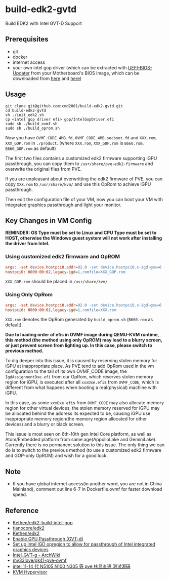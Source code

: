 # build-edk2-gvtd

Build EDK2 with Intel GVT-D Support

## Prerequisites

- git
- docker
- internet access
- your own intel gop driver (which can be extracted with [UEFI-BIOS-Updater](https://winraid.level1techs.com/t/tool-guide-news-uefi-bios-updater-ubu/30357) from your Motherboard's BIOS image, which can be downloaded from [here](https://mega.nz/folder/lLg2GLrA#SnZZd0WjHkULFHg7FESm8g) and [here](https://1drv.ms/u/s!AjMjdZ6bIhRQhIpKHjgH7RBQcwtb2A?e=HyM9oP))

## Usage

```shell
git clone git@github.com:cmd2001/build-edk2-gvtd.git
cd build-edk2-gvtd
sh ./init_edk2.sh
cp <intel gop driver efi> gop/IntelGopDriver.efi
sudo sh ./build_ovmf.sh
sudo sh ./build_oprom.sh
```

Now you have `OVMF_CODE_4MB.fd`, `OVMF_CODE_4MB.secboot.fd` and `XXX.rom`, `XXX_GOP.rom` in `./product`. (where `XXX.rom`, `XXX_GOP.rom` is `B660.rom`, `B660_GOP.rom` as default)

The first two files contains a customized edk2 firmware supporting iGPU passthrough, you can copy them to `/usr/share/pve-edk2-firmware` and overwrite the original files from PVE.

If you are unpleasant about overwritting the edk2 firmware of PVE, you can copy `XXX.rom` to `/usr/share/kvm/` and use this OpRom to achieve iGPU passthrough.

Then edit the configuration file of your VM, now you can boot your VM with integrated graphics passthrough and light your monitor.

## Key Changes in VM Config

**REMINDER: OS Type must be set to Linux and CPU Type must be set to HOST, otherwise the Windows guest system will not work after installing the driver from Intel.**

### Using customized edk2 firmware and OpROM

```ini
args: -set device.hostpci0.addr=02.0 -set device.hostpci0.x-igd-gms=6 -set device.hostpci0.x-igd-opregion=on
hostpci0: 0000:00:02,legacy-igd=1,romfile=XXX_GOP.rom
```

`XXX_GOP.rom` should be placed in `/usr/share/kvm/`.

### Using Only OpRom

```ini
args: -set device.hostpci0.addr=02.0 -set device.hostpci0.x-igd-gms=6 -set device.hostpci0.x-igd-opregion=on
hostpci0: 0000:00:02,legacy-igd=1,romfile=XXX.rom
```

`XXX.rom` denotes the OpRom generated by `build_oprom.sh` (`B660.rom` as default).

**Due to loading order of efis in OVMF image during QEMU-KVM runtime, this method (the method using only OpROM) may lead to a blurry screen, or just prevent screen from lighting up. In this case, please switch to previous method.**

To dig deeper into this issue, it is caused by reserving stolen memory for iGPU at inappropriate place. As PVE tend to add OpRom used in the vm configuration to the tail of its own OVMF_CODE image, the `IgdAssignmentDxe.efi` from our OpRom, which reserves stolen memory region for iGPU, is executed after all `xxxDxe.efi`s from `OVMF_CODE`, which is different from what happens when booting a real(physical) machine with iGPU.

In this case, as some `xxxDxe.efi`s from `OVMF_CODE` may also allocate memory region for other virtual devices, the stolen memory reserved for iGPU may be allocated behind the address its expected to be, causing iGPU use inappropriate memory region(the memory region allocated for other devices) and a blurry or black screen.

This issue is most seen on 6th-10th gen Intel Core platform, as well as Atom/Embedded platform from same age(AppolloLake and GeminiLake). Currently there is no permanent solution to this issue. The only thing we can do is to switch to the previous method (to use a customized edk2 firmware and GOP-only OpROM) and wish for a good luck.

## Note

- If you have global internet access(in another word, you are not in China Mainland), comment out line 6-7 in Dockerfile.ovmf for faster download speed.

## Reference

- [Kethen/edk2-build-intel-gop](https://github.com/Kethen/edk2-build-intel-gop)
- [tianocore/edk2](https://github.com/tianocore/edk2)
- [Kethen/edk2](https://github.com/Kethen/edk2)
- [Enable GPU Passthrough (GVT-d)](https://projectacrn.github.io/latest/tutorials/gpu-passthru.html)
- [Set up Intel IGD opregion to allow for passthrough of Intel integrated graphics devices](https://bugzilla.tianocore.org/show_bug.cgi?id=935)
- [Intel_GVT-g - ArchWiki](https://wiki.archlinux.org/title/Intel_GVT-g)
- [my33love/gk41-pve-ovmf](https://github.com/my33love/gk41-pve-ovmf)
- [intel 11-14 代 N5105 N100 N305 等 pve 核显直通 测试源码](https://www.bilibili.com/read/cv25876083)
- [KVM Hypervisor](https://eci.intel.com/docs/3.1/components/kvm-hypervisor.html?highlight=igd)
